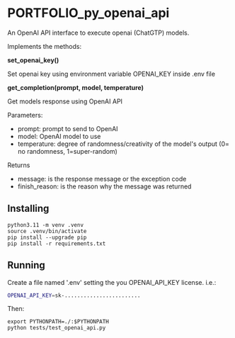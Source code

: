 # PORTFOLIO_py_openai_api

An OpenAI API interface to execute openai (ChatGTP) models.

Implements the methods:

**set_openai_key()**

Set openai key using environment variable OPENAI_KEY inside .env file

**get_completion(prompt, model, temperature)**

Get models response using OpenAI API

Parameters:
- prompt: prompt to send to OpenAI
- model: OpenAI model to use
- temperature: degree of randomness/creativity of the model's output (0= no randomness, 1=super-random)

Returns
- message: is the response message or the exception code
- finish_reason: is the reason why the message was returned



## Installing

~~~
python3.11 -m venv .venv
source .venv/bin/activate
pip install --upgrade pip
pip install -r requirements.txt 
~~~

## Running

Create a file named '.env' setting the you OPENAI_API_KEY license. i.e.:

~~~bash
OPENAI_API_KEY=sk-........................
~~~
Then:
~~~
export PYTHONPATH=./:$PYTHONPATH
python tests/test_openai_api.py
~~~

